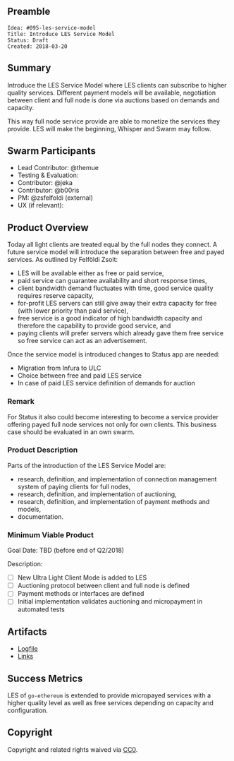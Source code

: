 ## Preamble

    Idea: #095-les-service-model
    Title: Introduce LES Service Model
    Status: Draft
    Created: 2018-03-20

## Summary

Introduce the LES Service Model where LES clients can subscribe to higher quality services. Different
payment models will be available, negotiation between client and full node is done via auctions based
on demands and capacity.

This way full node service provide are able to monetize the services they provide. LES will make the
beginning, Whisper and Swarm may follow.

## Swarm Participants

- Lead Contributor: @themue
- Testing & Evaluation:
- Contributor: @jeka
- Contributor: @b00ris
- PM: @zsfelfoldi (external)
- UX (if relevant):

## Product Overview

Today all light clients are treated equal by the full nodes they connect. A future service model will introduce
the separation between free and payed services. As outlined by Felföldi Zsolt:

- LES will be available either as free or paid service,
- paid service can guarantee availability and short response times,
- client bandwidth demand fluctuates with time, good service quality requires reserve capacity,
- for-profit LES servers can still give away their extra capacity for free (with lower priority than paid service),
- free service is a good indicator of high bandwidth capacity and therefore the capability to provide good service, and
- paying clients will prefer servers which already gave them free service so free service can act as an advertisement.

Once the service model is introduced changes to Status app are needed:

- Migration from Infura to ULC
- Choice between free and paid LES service
- In case of paid LES service definition of demands for auction

### Remark

For Status it also could become interesting to become a service provider offering payed full node services not only
for own clients. This business case should be evaluated in an own swarm.

### Product Description

Parts of the introduction of the LES Service Model are:

- research, definition, and implementation of connection management system of paying clients for full nodes,
- research, definition, and implementation of auctioning,
- research, definition, and implementation of payment methods and models,
- documentation.

### Minimum Viable Product

Goal Date: TBD (before end of Q2/2018)

Description:

- [ ] New Ultra Light Client Mode is added to LES
- [ ] Auctioning protocol between client and full node is defined
- [ ] Payment methods or interfaces are defined
- [ ] Initial implementation validates auctioning and micropayment in automated tests

## Artifacts

- [Logfile](log.md)
- [Links](links.md)

## Success Metrics

LES of `go-ethereum` is extended to provide micropayed services with a higher quality
level as well as free services depending on capacity and configuration.

## Copyright

Copyright and related rights waived via [CC0](https://creativecommons.org/publicdomain/zero/1.0/).

